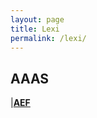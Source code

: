 ```yaml
---
layout: page
title: Lexi
permalink: /lexi/
---
```


## AAAS
|[**AEF**](https://www.arcadiaedfoundation.org/)
